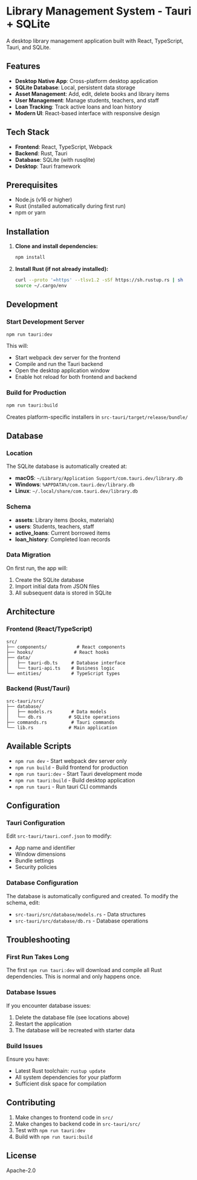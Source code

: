 # Library Management System - Tauri + SQLite

A desktop library management application built with React, TypeScript, Tauri, and SQLite.

## Features

- **Desktop Native App**: Cross-platform desktop application
- **SQLite Database**: Local, persistent data storage
- **Asset Management**: Add, edit, delete books and library items
- **User Management**: Manage students, teachers, and staff
- **Loan Tracking**: Track active loans and loan history
- **Modern UI**: React-based interface with responsive design

## Tech Stack

- **Frontend**: React, TypeScript, Webpack
- **Backend**: Rust, Tauri
- **Database**: SQLite (with rusqlite)
- **Desktop**: Tauri framework

## Prerequisites

- Node.js (v16 or higher)
- Rust (installed automatically during first run)
- npm or yarn

## Installation

1. **Clone and install dependencies:**

   ```bash
   npm install
   ```

2. **Install Rust (if not already installed):**
   ```bash
   curl --proto '=https' --tlsv1.2 -sSf https://sh.rustup.rs | sh
   source ~/.cargo/env
   ```

## Development

### Start Development Server

```bash
npm run tauri:dev
```

This will:

- Start webpack dev server for the frontend
- Compile and run the Tauri backend
- Open the desktop application window
- Enable hot reload for both frontend and backend

### Build for Production

```bash
npm run tauri:build
```

Creates platform-specific installers in `src-tauri/target/release/bundle/`

## Database

### Location

The SQLite database is automatically created at:

- **macOS**: `~/Library/Application Support/com.tauri.dev/library.db`
- **Windows**: `%APPDATA%/com.tauri.dev/library.db`
- **Linux**: `~/.local/share/com.tauri.dev/library.db`

### Schema

- **assets**: Library items (books, materials)
- **users**: Students, teachers, staff
- **active_loans**: Current borrowed items
- **loan_history**: Completed loan records

### Data Migration

On first run, the app will:

1. Create the SQLite database
2. Import initial data from JSON files
3. All subsequent data is stored in SQLite

## Architecture

### Frontend (React/TypeScript)

```
src/
├── components/           # React components
├── hooks/               # React hooks
├── data/
│   ├── tauri-db.ts     # Database interface
│   └── tauri-api.ts    # Business logic
└── entities/           # TypeScript types
```

### Backend (Rust/Tauri)

```
src-tauri/src/
├── database/
│   ├── models.rs       # Data models
│   └── db.rs          # SQLite operations
├── commands.rs         # Tauri commands
└── lib.rs             # Main application
```

## Available Scripts

- `npm run dev` - Start webpack dev server only
- `npm run build` - Build frontend for production
- `npm run tauri:dev` - Start Tauri development mode
- `npm run tauri:build` - Build desktop application
- `npm run tauri` - Run tauri CLI commands

## Configuration

### Tauri Configuration

Edit `src-tauri/tauri.conf.json` to modify:

- App name and identifier
- Window dimensions
- Bundle settings
- Security policies

### Database Configuration

The database is automatically configured and created. To modify the schema, edit:

- `src-tauri/src/database/models.rs` - Data structures
- `src-tauri/src/database/db.rs` - Database operations

## Troubleshooting

### First Run Takes Long

The first `npm run tauri:dev` will download and compile all Rust dependencies. This is normal and only happens once.

### Database Issues

If you encounter database issues:

1. Delete the database file (see locations above)
2. Restart the application
3. The database will be recreated with starter data

### Build Issues

Ensure you have:

- Latest Rust toolchain: `rustup update`
- All system dependencies for your platform
- Sufficient disk space for compilation

## Contributing

1. Make changes to frontend code in `src/`
2. Make changes to backend code in `src-tauri/src/`
3. Test with `npm run tauri:dev`
4. Build with `npm run tauri:build`

## License

Apache-2.0
